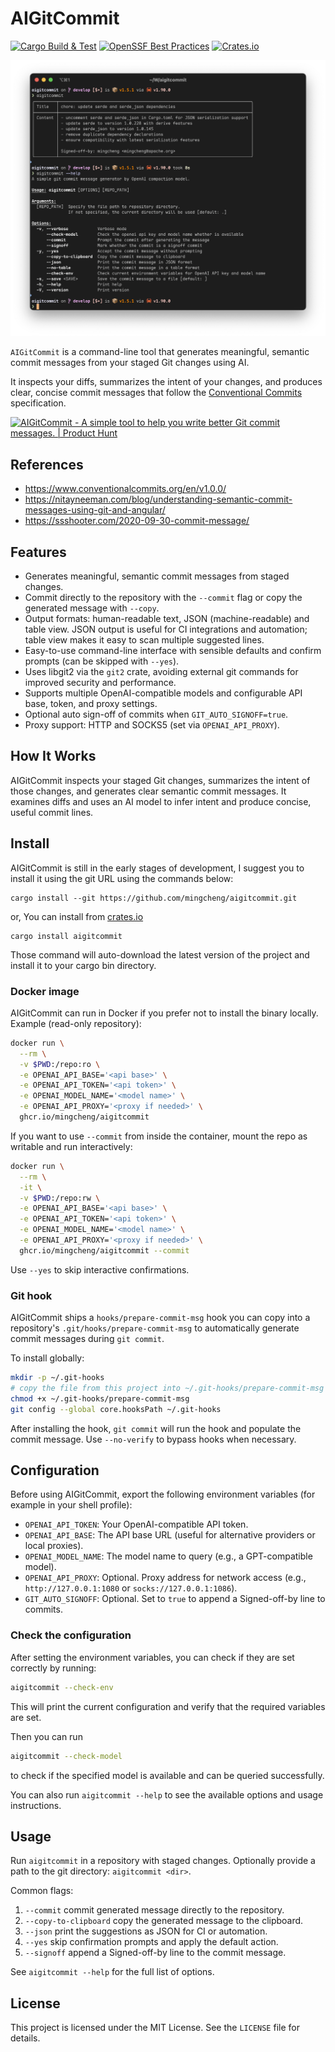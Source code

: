 # AIGitCommit

[![Cargo Build & Test](https://github.com/mingcheng/aigitcommit/actions/workflows/cargo.yml/badge.svg?branch=main)](https://github.com/mingcheng/aigitcommit/actions)
[![OpenSSF Best Practices](https://www.bestpractices.dev/projects/11285/badge)](https://www.bestpractices.dev/projects/11285)
[![Crates.io](https://img.shields.io/crates/v/aigitcommit.svg)](https://crates.io/crates/aigitcommit)

![screenshots](./assets/screenshots.png)

`AIGitCommit` is a command-line tool that generates meaningful, semantic commit messages from your staged Git changes using AI. 

It inspects your diffs, summarizes the intent of your changes, and produces clear, concise commit messages that follow the [Conventional Commits](https://www.conventionalcommits.org/en/v1.0.0/) specification.

<a href="https://www.producthunt.com/products/aigitcommit/reviews?utm_source=badge-product_review&utm_medium=badge&utm_source=badge-aigitcommit" target="_blank"><img src="https://api.producthunt.com/widgets/embed-image/v1/product_review.svg?product_id=1047881&theme=dark" alt="AIGitCommit - A&#0032;simple&#0032;tool&#0032;to&#0032;help&#0032;you&#0032;write&#0032;better&#0032;Git&#0032;commit&#0032;messages&#0046; | Product Hunt" style="width: 250px; height: 54px;" width="250" height="54" /></a>

## References

- https://www.conventionalcommits.org/en/v1.0.0/
- https://nitayneeman.com/blog/understanding-semantic-commit-messages-using-git-and-angular/
- https://ssshooter.com/2020-09-30-commit-message/

## Features

- Generates meaningful, semantic commit messages from staged changes.
- Commit directly to the repository with the `--commit` flag or copy the generated message with `--copy`.
- Output formats: human-readable text, JSON (machine-readable) and table view. JSON output is useful for CI integrations and automation; table view makes it easy to scan multiple suggested lines.
- Easy-to-use command-line interface with sensible defaults and confirm prompts (can be skipped with `--yes`).
- Uses libgit2 via the `git2` crate, avoiding external git commands for improved security and performance.
- Supports multiple OpenAI-compatible models and configurable API base, token, and proxy settings.
- Optional auto sign-off of commits when `GIT_AUTO_SIGNOFF=true`.
- Proxy support: HTTP and SOCKS5 (set via `OPENAI_API_PROXY`).


## How It Works

AIGitCommit inspects your staged Git changes, summarizes the intent of those changes, and generates clear semantic commit messages. It examines diffs and uses an AI model to infer intent and produce concise, useful commit lines.

## Install

AIGitCommit is still in the early stages of development, I suggest you to install it using the git URL using the commands below:

```
cargo install --git https://github.com/mingcheng/aigitcommit.git
```

or, You can install from [crates.io](https://crates.io/crates/aigitcommit)

```
cargo install aigitcommit
```

Those command will auto-download the latest version of the project and install it to your cargo bin directory.

### Docker image

AIGitCommit can run in Docker if you prefer not to install the binary locally. Example (read-only repository):

```bash
docker run \
  --rm \
  -v $PWD:/repo:ro \
  -e OPENAI_API_BASE='<api base>' \
  -e OPENAI_API_TOKEN='<api token>' \
  -e OPENAI_MODEL_NAME='<model name>' \
  -e OPENAI_API_PROXY='<proxy if needed>' \
  ghcr.io/mingcheng/aigitcommit
```

If you want to use `--commit` from inside the container, mount the repo as writable and run interactively:

```bash
docker run \
  --rm \
  -it \
  -v $PWD:/repo:rw \
  -e OPENAI_API_BASE='<api base>' \
  -e OPENAI_API_TOKEN='<api token>' \
  -e OPENAI_MODEL_NAME='<model name>' \
  -e OPENAI_API_PROXY='<proxy if needed>' \
  ghcr.io/mingcheng/aigitcommit --commit
```

Use `--yes` to skip interactive confirmations.

### Git hook

AIGitCommit ships a `hooks/prepare-commit-msg` hook you can copy into a repository's `.git/hooks/prepare-commit-msg` to automatically generate commit messages during `git commit`.

To install globally:

```bash
mkdir -p ~/.git-hooks
# copy the file from this project into ~/.git-hooks/prepare-commit-msg
chmod +x ~/.git-hooks/prepare-commit-msg
git config --global core.hooksPath ~/.git-hooks
```

After installing the hook, `git commit` will run the hook and populate the commit message. Use `--no-verify` to bypass hooks when necessary.

## Configuration

Before using AIGitCommit, export the following environment variables (for example in your shell profile):

- `OPENAI_API_TOKEN`: Your OpenAI-compatible API token.
- `OPENAI_API_BASE`: The API base URL (useful for alternative providers or local proxies).
- `OPENAI_MODEL_NAME`: The model name to query (e.g., a GPT-compatible model).
- `OPENAI_API_PROXY`: Optional. Proxy address for network access (e.g., `http://127.0.0.1:1080` or `socks://127.0.0.1:1086`).
- `GIT_AUTO_SIGNOFF`: Optional. Set to `true` to append a Signed-off-by line to commits.

### Check the configuration

After setting the environment variables, you can check if they are set correctly by running:

```bash
aigitcommit --check-env
```

This will print the current configuration and verify that the required variables are set. 

Then you can run 

```bash
aigitcommit --check-model
```

to check if the specified model is available and can be queried successfully.

You can also run `aigitcommit --help` to see the available options and usage instructions.

## Usage

Run `aigitcommit` in a repository with staged changes. Optionally provide a path to the git directory: `aigitcommit <dir>`.

Common flags:

1. `--commit` commit generated message directly to the repository.
2. `--copy-to-clipboard` copy the generated message to the clipboard.
3. `--json` print the suggestions as JSON for CI or automation.
4. `--yes` skip confirmation prompts and apply the default action.
5. `--signoff` append a Signed-off-by line to the commit message.

See `aigitcommit --help` for the full list of options.


## License

This project is licensed under the MIT License. See the `LICENSE` file for details.
